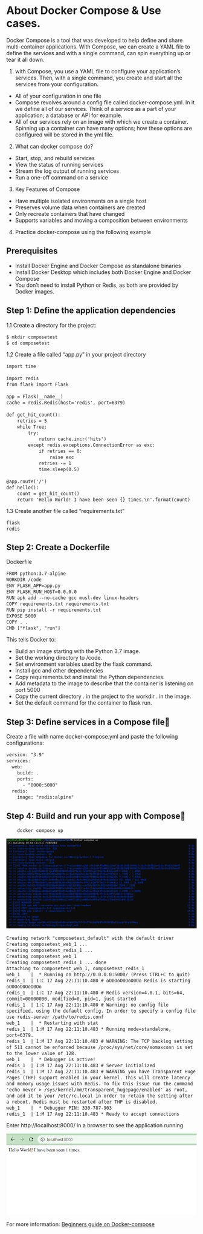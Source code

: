 # About Docker Compose & Use cases.
Docker Compose is a tool that was developed to help define and share multi-container applications. With Compose, we can create a YAML file to define the services and with a single command, can spin everything up or tear it all down.

1. with Compose, you use a YAML file to configure your application’s services. Then, with a single command, you create and start all the services from your configuration.
- All of your configuration in one file
- Compose revolves around a config file called docker-compose.yml. In it we define all of our services. Think of a service as a part of your application; a database or API for example.
- All of our services rely on an image with which we create a container. Spinning up a container can have many options; how these options are configured will be stored in the yml file.

2. What can docker compose do?
- Start, stop, and rebuild services
- View the status of running services
- Stream the log output of running services
- Run a one-off command on a service

3. Key Features of Compose
- Have multiple isolated environments on a single host
- Preserves volume data when containers are created
- Only recreate containers that have changed
- Supports variables and moving a composition between environments

4. Practice docker-compose using the following example 
## Prerequisites
- Install Docker Engine and Docker Compose as standalone binaries
- Install Docker Desktop which includes both Docker Engine and Docker Compose
- You don’t need to install Python or Redis, as both are provided by Docker images.

## Step 1: Define the application dependencies

1.1 Create a directory for the project:
```
$ mkdir composetest
$ cd composetest
```

1.2 Create a file called “app.py” in your project directory
```
import time

import redis
from flask import Flask

app = Flask(__name__)
cache = redis.Redis(host='redis', port=6379)

def get_hit_count():
    retries = 5
    while True:
        try:
            return cache.incr('hits')
        except redis.exceptions.ConnectionError as exc:
            if retries == 0:
                raise exc
            retries -= 1
            time.sleep(0.5)

@app.route('/')
def hello():
    count = get_hit_count()
    return 'Hello World! I have been seen {} times.\n'.format(count)
```
1.3 Create another file called “requirements.txt”
```
flask
redis
```
## Step 2: Create a Dockerfile

Dockerfile
```
FROM python:3.7-alpine
WORKDIR /code
ENV FLASK_APP=app.py
ENV FLASK_RUN_HOST=0.0.0.0
RUN apk add --no-cache gcc musl-dev linux-headers
COPY requirements.txt requirements.txt
RUN pip install -r requirements.txt
EXPOSE 5000
COPY . .
CMD ["flask", "run"]
```
This tells Docker to:
- Build an image starting with the Python 3.7 image.
- Set the working directory to /code.
- Set environment variables used by the flask command.
- Install gcc and other dependencies
- Copy requirements.txt and install the Python dependencies.
- Add metadata to the image to describe that the container is listening on port 5000
- Copy the current directory . in the project to the workdir . in the image.
- Set the default command for the container to flask run.

## Step 3: Define services in a Compose file🔗

Create a file with name docker-compose.yml and paste the following configurations:

```
version: "3.9"
services:
  web:
    build: .
    ports:
      - "8000:5000"
  redis:
    image: "redis:alpine"
```
## Step 4: Build and run your app with Compose🔗

        docker compose up

 ![](Images/docker23.png)

```
Creating network "composetest_default" with the default driver
Creating composetest_web_1 ...
Creating composetest_redis_1 ...
Creating composetest_web_1
Creating composetest_redis_1 ... done
Attaching to composetest_web_1, composetest_redis_1
web_1    |  * Running on http://0.0.0.0:5000/ (Press CTRL+C to quit)
redis_1  | 1:C 17 Aug 22:11:10.480 # oO0OoO0OoO0Oo Redis is starting oO0OoO0OoO0Oo
redis_1  | 1:C 17 Aug 22:11:10.480 # Redis version=4.0.1, bits=64, commit=00000000, modified=0, pid=1, just started
redis_1  | 1:C 17 Aug 22:11:10.480 # Warning: no config file specified, using the default config. In order to specify a config file use redis-server /path/to/redis.conf
web_1    |  * Restarting with stat
redis_1  | 1:M 17 Aug 22:11:10.483 * Running mode=standalone, port=6379.
redis_1  | 1:M 17 Aug 22:11:10.483 # WARNING: The TCP backlog setting of 511 cannot be enforced because /proc/sys/net/core/somaxconn is set to the lower value of 128.
web_1    |  * Debugger is active!
redis_1  | 1:M 17 Aug 22:11:10.483 # Server initialized
redis_1  | 1:M 17 Aug 22:11:10.483 # WARNING you have Transparent Huge Pages (THP) support enabled in your kernel. This will create latency and memory usage issues with Redis. To fix this issue run the command 'echo never > /sys/kernel/mm/transparent_hugepage/enabled' as root, and add it to your /etc/rc.local in order to retain the setting after a reboot. Redis must be restarted after THP is disabled.
web_1    |  * Debugger PIN: 330-787-903
redis_1  | 1:M 17 Aug 22:11:10.483 * Ready to accept connections
```

Enter http://localhost:8000/ in a browser to see the application running

 ![](Images/docker22.png)

For more information:
[Beginners guide on Docker-compose ](https://towardsdatascience.com/docker-compose-for-absolute-beginners-how-does-it-work-and-how-to-use-it-examples-733ca24c5e6c)